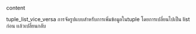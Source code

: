 content 

tuple_list_vice_versa การจัดรูปแบบสำหรับการเพิ่มข้อมูลในtuple โดยการเปลี่ยนไปเป็น list ก่อน เเล้วเปลี่ยนกลับ